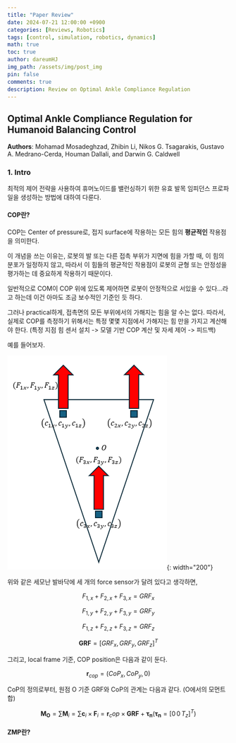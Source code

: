```yaml
---
title: "Paper Review"
date: 2024-07-21 12:00:00 +0900
categories: [Reviews, Robotics]
tags: [control, simulation, robotics, dynamics]
math: true
toc: true
author: dareumHJ
img_path: /assets/img/post_img
pin: false
comments: true
description: Review on Optimal Ankle Compliance Regulation
---
```


## **Optimal Ankle Compliance Regulation for Humanoid Balancing Control**

**Authors**: Mohamad Mosadeghzad, Zhibin Li, Nikos G. Tsagarakis, Gustavo A. Medrano-Cerda, Houman Dallali, and Darwin G. Caldwell

### **1. Intro**
최적의 제어 전략을 사용하여 휴머노이드를 밸런싱하기 위한 유효 발목 임피던스 프로파일을 생성하는 방법에 대하여 다룬다.

#### **COP란?**
COP는 Center of pressure로, 접지 surface에 작용하는 모든 힘의 **평균적인** 작용점을 의미한다.

이 개념을 쓰는 이유는, 로봇의 발 또는 다른 접촉 부위가 지면에 힘을 가할 때, 이 힘의 분포가 일정하지 않고,
따라서 이 힘들의 평균적인 작용점이 로봇의 균형 또는 안정성을 평가하는 데 중요하게 작용하기 때문이다.

일반적으로 COM이 COP 위에 있도록 제어하면 로봇이 안정적으로 서있을 수 있다...라고 하는데 이건 아마도 조금 보수적인 기준인 듯 하다.

그러나 practical하게, 접촉면의 모든 부위에서의 가해지는 힘을 알 수는 없다. 따라서, 실제로 COP를 측정하기 위해서는 특정 몇몇 지점에서 가해지는 힘 만을 가지고 계산해야 한다. (특정 지점 힘 센서 설치 -> 모델 기반 COP 계산 및 자세 제어 -> 피드백)

예를 들어보자.

![fig1](../assets/img/post_img/20240721-0.png){: width="200"}

위와 같은 세모난 발바닥에 세 개의 force sensor가 달려 있다고 생각하면,

$$ F_{1,x}+F_{2,x}+F_{3,x}=GRF_x $$

$$ F_{1,y}+F_{2,y}+F_{3,y}=GRF_y $$

$$ F_{1,z}+F_{2,z}+F_{3,z}=GRF_z $$

$$ \mathbf{GRF} = [GRF_x, GRF_y, GRF_z]^T $$

그리고, local frame 기준, COP position은 다음과 같이 둔다.

$$ \mathbf{r}_{cop} = (CoP_x, CoP_y, 0) $$

CoP의 정의로부터, 원점 O 기준 GRF와 CoP의 관계는 다음과 같다. (O에서의 모먼트 합)

$$ \mathbf{M_O} = \sum{\mathbf{M}_i} = \sum{\mathbf{c}_i \times \mathbf{F}_i} = \mathbf{r}_cop \times \mathbf{GRF} + \mathbf{\tau_n} \left(\mathbf{\tau_n} = [0\,0\,T_z]^T\right) $$

#### ZMP란?
